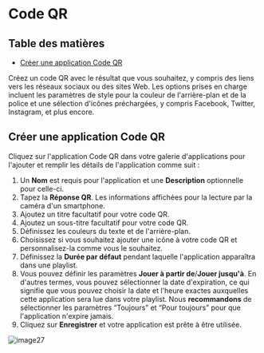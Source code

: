 # Code QR

## Table des matières
- [Créer une application Code QR](#créer-une-application-code-qr)

Créez un code QR avec le résultat que vous souhaitez, y compris des liens vers les réseaux sociaux ou des sites Web. Les options prises en charge incluent les paramètres de style pour la couleur de l'arrière-plan et de la police et une sélection d'icônes préchargées, y compris Facebook, Twitter, Instagram, et plus encore.

## Créer une application Code QR
Cliquez sur l'application Code QR dans votre galerie d'applications pour l'ajouter et remplir les détails de l'application comme suit :
1.  Un **Nom** est requis pour l'application et une **Description** optionnelle pour celle-ci.
2.  Tapez la **Réponse QR**. Les informations affichées pour la lecture par la caméra d'un smartphone.
3.  Ajoutez un titre facultatif pour votre code QR.
4.  Ajoutez un sous-titre facultatif pour votre code QR.
5.  Définissez les couleurs du texte et de l'arrière-plan.
6.  Choisissez si vous souhaitez ajouter une icône à votre code QR et personnalisez-la comme vous le souhaitez.
7.  Définissez la **Durée par défaut** pendant laquelle l'application apparaîtra dans une playlist.
8.  Vous pouvez définir les paramètres **Jouer à partir de**/**Jouer jusqu'à**. En d'autres termes, vous pouvez sélectionner la date d'expiration, ce qui signifie que vous pouvez choisir la date et l'heure exactes auxquelles cette application sera lue dans votre playlist. Nous **recommandons** de sélectionner les paramètres “Toujours” et “Pour toujours” pour que l'application n'expire jamais.
9.  Cliquez sur **Enregistrer** et votre application est prête à être utilisée.

![image27](./images/image27.jpg)